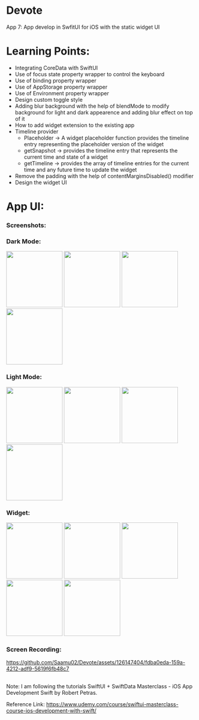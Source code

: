 # Devote
App 7: App develop in SwfitUI for iOS with the static widget UI


# Learning Points:
- Integrating CoreData with SwiftUI
- Use of focus state property wrapper to control the keyboard
- Use of binding property wrapper
- Use of AppStorage property wrapper
- Use of Environment property wrapper
- Design custom toggle style
- Adding blur background with the help of blendMode to modify background for light and dark appearence and adding blur effect on top of it
- How to add widget extension to the existing app
- Timeline provider
    - Placeholder -> A widget placeholder function provides the timeline entry representing the placeholder version of the widget
    - getSnapshot -> provides the timeline entry that represents the current time and state of a widget
    - getTimeline -> provides the array of timeline entries for the current time and any future time to update the widget
- Remove the padding with the help of contentMarginsDisabled() modifier
- Design the widget UI

# App UI:

### Screenshots:

### Dark Mode:
<img src="https://github.com/Saamu02/Devote/assets/126147404/1b41e859-711e-4d0f-a136-900305f29452" width="150" />
<img src="https://github.com/Saamu02/Devote/assets/126147404/39059e4f-2369-4723-979a-78ac220eccc9" width="150" />
<img src="https://github.com/Saamu02/Devote/assets/126147404/c9d4d85e-15f3-408c-9bbe-45a15960effc" width="150" />
<img src="https://github.com/Saamu02/Devote/assets/126147404/60021594-258f-4635-8e55-e47bb5411842" width="150" />


### Light Mode:
<img src="https://github.com/Saamu02/Devote/assets/126147404/15f19c43-9c25-4f5f-b784-f0f7ddb95f2a" width="150" />
<img src="https://github.com/Saamu02/Devote/assets/126147404/1015978b-c9b3-47f6-8f4c-41382bf59c8f" width="150" />
<img src="https://github.com/Saamu02/Devote/assets/126147404/b8458a7b-2870-42e8-8c05-1585a7d54984" width="150" />
<img src="https://github.com/Saamu02/Devote/assets/126147404/29f66830-5d6d-459b-bbfe-7da5bcb132c1" width="150" />


### Widget:

<img src="https://github.com/Saamu02/Devote/assets/126147404/07395710-51a1-4b60-89c4-8023772a3b49" width="150" />
<img src="https://github.com/Saamu02/Devote/assets/126147404/5451fdb9-e021-4662-857d-430ed4927971" width="150" />
<img src="https://github.com/Saamu02/Devote/assets/126147404/88927c48-a683-4f5a-81a0-0b05786bdaae" width="150" />
<img src="https://github.com/Saamu02/Devote/assets/126147404/18f89bb0-22ce-400e-a4c1-a07aa4318399" width="150" />
<img src="https://github.com/Saamu02/Devote/assets/126147404/5b6cbe7b-a18e-4e9b-b55b-a41d675e122b" width="150" />


### Screen Recording:
https://github.com/Saamu02/Devote/assets/126147404/fdba0eda-159a-4212-adf9-5619f6fb48c7




## 
##

Note: I am following the tutorials SwiftUI + SwiftData Masterclass - iOS App Development Swift by Robert Petras.

Reference Link: https://www.udemy.com/course/swiftui-masterclass-course-ios-development-with-swift/
